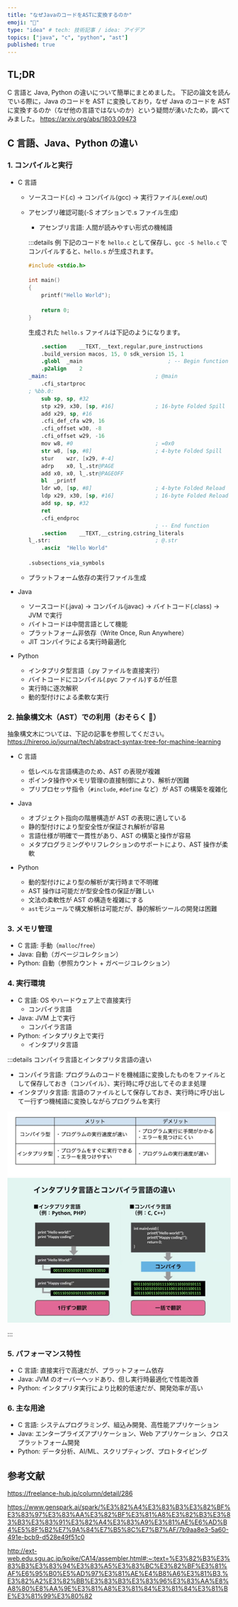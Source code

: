 ```yaml
---
title: "なぜJavaのコードをASTに変換するのか"
emoji: "🤔"
type: "idea" # tech: 技術記事 / idea: アイデア
topics: ["java", "c", "python", "ast"]
published: true
---
```


## TL;DR

C 言語と Java, Python の違いについて簡単にまとめました。
下記の論文を読んでいる際に，Java のコードを AST に変換しており，なぜ Java のコードを AST に変換するのか（なぜ他の言語ではないのか）という疑問が湧いたため，調べてみました。
https://arxiv.org/abs/1803.09473

## C 言語、Java、Python の違い

### 1. コンパイルと実行

- C 言語

  - ソースコード(.c) → コンパイル(gcc) → 実行ファイル(.exe/.out)
  - アセンブリ確認可能(-S オプションで.s ファイル生成)

    - アセンブリ言語: 人間が読みやすい形式の機械語

    :::details 例
    下記のコードを `hello.c` として保存し、`gcc -S hello.c` でコンパイルすると、`hello.s` が生成されます。

    ```c
    #include <stdio.h>

    int main()
    {
        printf("Hello World");

        return 0;
    }
    ```

    生成された `hello.s` ファイルは下記のようになります。

    ```s
        .section	__TEXT,__text,regular,pure_instructions
        .build_version macos, 15, 0	sdk_version 15, 1
        .globl	_main                           ; -- Begin function main
        .p2align	2
    _main:                                  ; @main
        .cfi_startproc
    ; %bb.0:
        sub	sp, sp, #32
        stp	x29, x30, [sp, #16]             ; 16-byte Folded Spill
        add	x29, sp, #16
        .cfi_def_cfa w29, 16
        .cfi_offset w30, -8
        .cfi_offset w29, -16
        mov	w8, #0                          ; =0x0
        str	w8, [sp, #8]                    ; 4-byte Folded Spill
        stur	wzr, [x29, #-4]
        adrp	x0, l_.str@PAGE
        add	x0, x0, l_.str@PAGEOFF
        bl	_printf
        ldr	w0, [sp, #8]                    ; 4-byte Folded Reload
        ldp	x29, x30, [sp, #16]             ; 16-byte Folded Reload
        add	sp, sp, #32
        ret
        .cfi_endproc
                                            ; -- End function
        .section	__TEXT,__cstring,cstring_literals
    l_.str:                                 ; @.str
        .asciz	"Hello World"

    .subsections_via_symbols
    ```

  - プラットフォーム依存の実行ファイル生成

- Java

  - ソースコード(.java) → コンパイル(javac) → バイトコード(.class) → JVM で実行
  - バイトコードは中間言語として機能
  - プラットフォーム非依存（Write Once, Run Anywhere）
  - JIT コンパイラによる実行時最適化

- Python
  - インタプリタ型言語（.py ファイルを直接実行）
  - バイトコードにコンパイル(.pyc ファイル)するが任意
  - 実行時に逐次解釈
  - 動的型付けによる柔軟な実行

### 2. 抽象構文木（AST）での利用（おそらく 🤔）

抽象構文木については、下記の記事を参照してください。
https://hireroo.io/journal/tech/abstract-syntax-tree-for-machine-learning

- C 言語

  - 低レベルな言語構造のため、AST の表現が複雑
  - ポインタ操作やメモリ管理の直接制御により、解析が困難
  - プリプロセッサ指令（`#include`, `#define` など）が AST の構築を複雑化

- Java

  - オブジェクト指向の階層構造が AST の表現に適している
  - 静的型付けにより型安全性が保証され解析が容易
  - 言語仕様が明確で一貫性があり、AST の構築と操作が容易
  - メタプログラミングやリフレクションのサポートにより、AST 操作が柔軟

- Python
  - 動的型付けにより型の解析が実行時まで不明確
  - AST 操作は可能だが型安全性の保証が難しい
  - 文法の柔軟性が AST の構造を複雑にする
  - `ast`モジュールで構文解析は可能だが、静的解析ツールの開発は困難

### 3. メモリ管理

- C 言語: 手動（`malloc`/`free`）
- Java: 自動（ガベージコレクション）
- Python: 自動（参照カウント + ガベージコレクション）

### 4. 実行環境

- C 言語: OS やハードウェア上で直接実行
  - コンパイラ言語
- Java: JVM 上で実行
  - コンパイラ言語
- Python: インタプリタ上で実行
  - インタプリタ言語

:::details コンパイラ言語とインタプリタ言語の違い

- コンパイラ言語: プログラムのコードを機械語に変換したものをファイルとして保存しておき（コンパイル）、実行時に呼び出してそのまま処理
- インタプリタ言語: 言語のファイルとして保存しておき、実行時に呼び出して一行ずつ機械語に変換しながらプログラムを実行

![](/images/2024-12-06-diff-c-java/diff_table.jpg)
![](/images/2024-12-06-diff-c-java/diff_flow.jpg)

:::

### 5. パフォーマンス特性

- C 言語: 直接実行で高速だが、プラットフォーム依存
- Java: JVM のオーバーヘッドあり、但し実行時最適化で性能改善
- Python: インタプリタ実行により比較的低速だが、開発効率が高い

### 6. 主な用途

- C 言語: システムプログラミング、組込み開発、高性能アプリケーション
- Java: エンタープライズアプリケーション、Web アプリケーション、クロスプラットフォーム開発
- Python: データ分析、AI/ML、スクリプティング、プロトタイピング

## 参考文献

https://freelance-hub.jp/column/detail/286

https://www.genspark.ai/spark/%E3%82%A4%E3%83%B3%E3%82%BF%E3%83%97%E3%83%AA%E3%82%BF%E3%81%A8%E3%82%B3%E3%83%B3%E3%83%91%E3%82%A4%E3%83%A9%E3%81%AE%E6%AD%B4%E5%8F%B2%E7%9A%84%E7%B5%8C%E7%B7%AF/7b9aa8e3-5a60-491e-bcb9-d528e49f51c0

http://ext-web.edu.sgu.ac.jp/koike/CA14/assembler.html#:~:text=%E3%82%B3%E3%83%B3%E3%83%94%E3%83%A5%E3%83%BC%E3%82%BF%E3%81%AF%E6%95%B0%E5%AD%97%E3%81%AE%E4%B8%A6%E3%81%B3,%E3%82%A2%E3%82%BB%E3%83%B3%E3%83%96%E3%83%AA%E8%A8%80%E8%AA%9E%E3%81%A8%E3%81%84%E3%81%84%E3%81%BE%E3%81%99%E3%80%82
